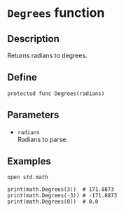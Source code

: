 # ``Degrees`` function

## Description
Returns radians to degrees.

## Define
```
protected func Degrees(radians)
```

## Parameters
+ ``radians`` <br>
Radians to parse.

## Examples
```
open std.math

print(math.Degrees(3))  # 171.8873
print(math.Degrees(-3)) # -171.8873
print(math.Degrees(0))  # 0.0
```
